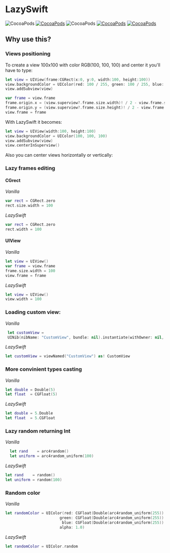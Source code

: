 # LazySwift

![CocoaPods](https://img.shields.io/badge/platform-ios-lightgray.svg)
[![CocoaPods](https://img.shields.io/badge/pod-0.2.7-blue.svg)](https://github.com/Khmelevsky/QuickForms)
![CocoaPods](https://img.shields.io/badge/status-alpha-orange.svg)
[![CocoaPods](https://img.shields.io/badge/swift-3.0-brightgreen.svg)](https://swift.org)
[![CocoaPods](https://img.shields.io/badge/license-MIT-lightgray.svg)](https://github.com/Khmelevsky/QuickForms/blob/master/LICENSE)

## Why use this?

### Views positioning

To create a view 100x100 with color RGB(100, 100, 100) and center it you'll have to type:
```swift
let view = UIView(frame:CGRect(x:0, y:0, width:100, height:100))
view.backgroundColor = UIColor(red: 100 / 255, green: 100 / 255, blue: 100 / 255, alpha: 1)
view.addSubview(view)

var frame = view.frame
frame.origin.x = (view.superview?.frame.size.width)! / 2 - view.frame.size.width / 2
frame.origin.y = (view.superview?.frame.size.height)! / 2 - view.frame.size.height / 2
view.frame = frame
```
With LazySwift it becomes:
```swift
let view = UIView(width:100, height:100)
view.backgroundColor = UIColor(100, 100, 100)
view.addSubview(view)
view.centerInSuperview()
```
Also you can center views horizontally or vertically:


### Lazy frames editing

#### CGrect

*Vanilla*
```swift
var rect = CGRect.zero
rect.size.width = 100
```
*LazySwift*
```swift
var rect = CGRect.zero
rect.width = 100
```

#### UIView

*Vanilla*
```swift
let view = UIView()
var frame = view.frame
frame.size.width = 100
view.frame = frame
```
*LazySwift*
```swift
let view = UIView()
view.width = 100
```

### Loading custom view:
*Vanilla*
```swift
 let customView = 
 UINib(nibName: "CustomView", bundle: nil).instantiate(withOwner: nil, options: nil)[0] as! CustomView

```
*LazySwift*
```swift
let customView = viewNamed("CustomView") as! CustomView
```
### More convinient types casting

*Vanilla*
```swift
let double = Double(5)
let float  = CGFloat(5)
```
*LazySwift*
```swift
let double = 5.Double
let float  = 5.CGFloat
```
### Lazy random returning Int

*Vanilla*
```swift
  let rand    = arc4random()
  let uniform = arc4random_uniform(100)
```
*LazySwift*
```swift
let rand    = random()
let uniform = random(100)
```

### Random color

*Vanilla*
```swift
let randomColor = UIColor(red: CGFloat(Double(arc4random_uniform(255)) / 255.0),
                        green: CGFloat(Double(arc4random_uniform(255)) / 255.0),
                         blue: CGFloat(Double(arc4random_uniform(255)) / 255.0),
                        alpha: 1.0)
```
*LazySwift*
```swift
let randomColor = UIColor.random
```
